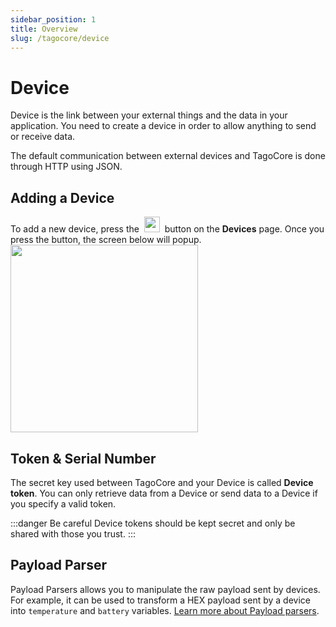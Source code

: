 ```yaml
---
sidebar_position: 1
title: Overview
slug: /tagocore/device
---
```


# Device

Device is the link between your external things and the data in your application. You need to create a device in order to allow anything to send or receive data.

The default communication between external devices and TagoCore is done through HTTP using JSON.

## Adding a Device

To add a new device, press the&nbsp; <img className="inline-image" src="/docs_imagem/tagocore/device/add-device-button.png" height="25px" /> &nbsp;button on the **Devices** page. Once you press the button, the screen below will popup.
<img className="inline-image" src="/docs_imagem/tagocore/device/add-device-popup.png" height="300px" />

## Token & Serial Number

The secret key used between TagoCore and your Device is called **Device token**. You can only retrieve data from a Device or send data to a Device if you specify a valid token.

:::danger Be careful
Device tokens should be kept secret and only be shared with those you trust.
:::

## Payload Parser

Payload Parsers allows you to manipulate the raw payload sent by devices. For example, it can be used to transform a HEX payload sent by a device into `temperature` and `battery` variables. [Learn more about Payload parsers](/tagocore/resources/device/payload-parser.md).
